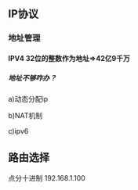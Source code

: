 ## IP协议

### 地址管理

#### IPV4  32位的整数作为地址=>42亿9千万

##### 地址不够咋办？

a)动态分配ip

b)NAT机制

c)ipv6

## 路由选择

点分十进制 192.168.1.100